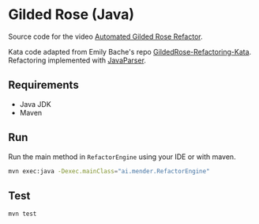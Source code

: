 # Gilded Rose (Java)

Source code for the video [Automated Gilded Rose Refactor](https://www.youtube.com/watch?v=eKHzZ-EooTg).

Kata code adapted from Emily Bache's repo [GildedRose-Refactoring-Kata](https://github.com/emilybache/GildedRose-Refactoring-Kata).
Refactoring implemented with [JavaParser](https://javaparser.org).

## Requirements

* Java JDK
* Maven

## Run

Run the main method in `RefactorEngine` using your IDE or with maven.

```sh
mvn exec:java -Dexec.mainClass="ai.mender.RefactorEngine"
```

## Test
```sh
mvn test
```
